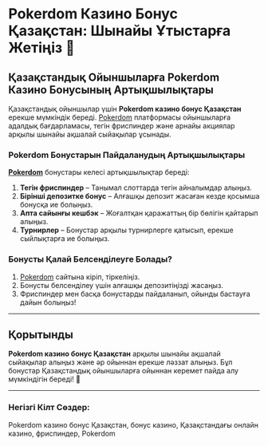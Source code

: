# Pokerdom Казино Бонус Қазақстан: Шынайы Ұтыстарға Жетіңіз 🎁

## Қазақстандық Ойыншыларға Pokerdom Казино Бонусының Артықшылықтары

Қазақстандық ойыншылар үшін **Pokerdom казино бонус Қазақстан** ерекше мүмкіндік береді. [Pokerdom](https://brandplay.link/4k77v2yx) платформасы ойыншыларға адалдық бағдарламасы, тегін фриспиндер және арнайы акциялар арқылы шынайы ақшалай сыйақылар ұсынады.

### Pokerdom Бонустарын Пайдаланудың Артықшылықтары

**[Pokerdom](https://brandplay.link/4k77v2yx)** бонустары келесі артықшылықтар береді:

1. **Тегін фриспиндер** – Танымал слоттарда тегін айналымдар алыңыз.
2. **Бірінші депозитке бонус** – Алғашқы депозит жасаған кезде қосымша бонусқа ие болыңыз.
3. **Апта сайынғы кешбэк** – Жоғалтқан қаражаттың бір бөлігін қайтарып алыңыз.
4. **Турнирлер** – Бонустар арқылы турнирлерге қатысып, ерекше сыйлықтарға ие болыңыз.

### Бонусты Қалай Белсенділеуге Болады?

1. [Pokerdom](https://brandplay.link/4k77v2yx) сайтына кіріп, тіркеліңіз.
2. Бонусты белсенділеу үшін алғашқы депозитіңізді жасаңыз.
3. Фриспиндер мен басқа бонустарды пайдаланып, ойынды бастауға дайын болыңыз!

---

## Қорытынды

**Pokerdom казино бонус Қазақстан** арқылы шынайы ақшалай сыйақылар алыңыз және әр ойыннан ерекше ләззат алыңыз. Бұл бонустар Қазақстандық ойыншыларға ойыннан керемет пайда алу мүмкіндігін береді! 🎉

---

### Негізгі Кілт Сөздер:
Pokerdom казино бонус Қазақстан, бонус казино, Қазақстандағы онлайн казино, фриспиндер, Pokerdom
